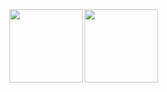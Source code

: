 <img align="left" height="130px" src="https://github-readme-stats.vercel.app/api?username=OAkimasa&count_private=true&show_icons=true&theme=github_dark#gh-dark-mode-only" />
<img align="top" height="130px" src="https://github-readme-stats.vercel.app/api/top-langs/?username=OAkimasa&layout=compact&theme=github_dark#gh-dark-mode-only" />

